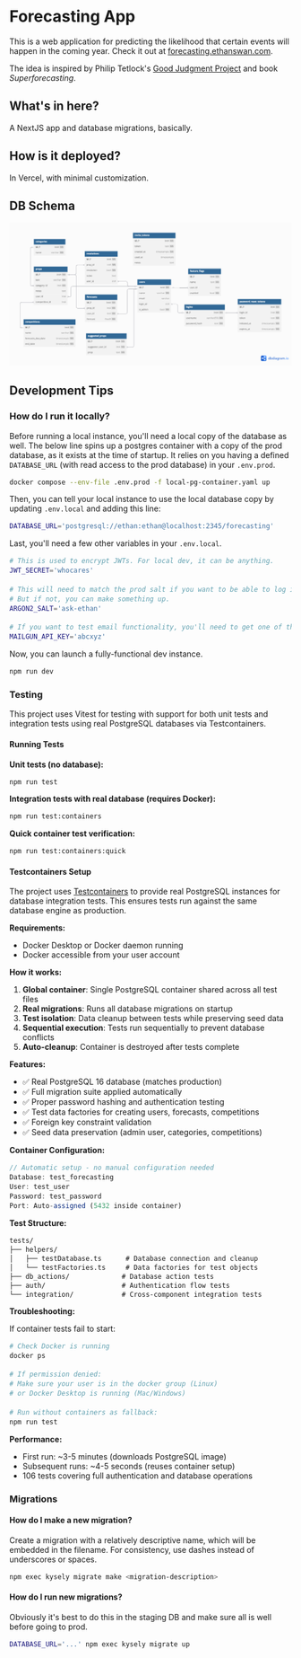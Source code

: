 # Forecasting App

This is a web application for predicting the likelihood that certain events will happen in the coming year.
Check it out at [forecasting.ethanswan.com](https://forecasting.ethanswan.com).

The idea is inspired by Philip Tetlock's [Good Judgment Project](https://en.wikipedia.org/wiki/The_Good_Judgment_Project) and book _Superforecasting_.

## What's in here?

A NextJS app and database migrations, basically.

## How is it deployed?

In Vercel, with minimal customization.

## DB Schema

![Schema Diagram](docs/schema.png)

## Development Tips

### How do I run it locally?

Before running a local instance, you'll need a local copy of the database as well.
The below line spins up a postgres container with a copy of the prod database, as it exists at the time of startup.
It relies on you having a defined `DATABASE_URL` (with read access to the prod database) in your `.env.prod`.

```bash
docker compose --env-file .env.prod -f local-pg-container.yaml up
```

Then, you can tell your local instance to use the local database copy by updating `.env.local` and adding this line:

```bash
DATABASE_URL='postgresql://ethan:ethan@localhost:2345/forecasting'
```

Last, you'll need a few other variables in your `.env.local`.

```bash
# This is used to encrypt JWTs. For local dev, it can be anything.
JWT_SECRET='whocares'

# This will need to match the prod salt if you want to be able to log in as a preexisting user.
# But if not, you can make something up.
ARGON2_SALT='ask-ethan'

# If you want to test email functionality, you'll need to get one of these.
MAILGUN_API_KEY='abcxyz'
```

Now, you can launch a fully-functional dev instance.

```bash
npm run dev
```

### Testing

This project uses Vitest for testing with support for both unit tests and integration tests using real PostgreSQL databases via Testcontainers.

#### Running Tests

**Unit tests (no database):**

```bash
npm run test
```

**Integration tests with real database (requires Docker):**

```bash
npm run test:containers
```

**Quick container test verification:**

```bash
npm run test:containers:quick
```

#### Testcontainers Setup

The project uses [Testcontainers](https://testcontainers.com/) to provide real PostgreSQL instances for database integration tests. This ensures tests run against the same database engine as production.

**Requirements:**

- Docker Desktop or Docker daemon running
- Docker accessible from your user account

**How it works:**

1. **Global container**: Single PostgreSQL container shared across all test files
2. **Real migrations**: Runs all database migrations on startup
3. **Test isolation**: Data cleanup between tests while preserving seed data
4. **Sequential execution**: Tests run sequentially to prevent database conflicts
5. **Auto-cleanup**: Container is destroyed after tests complete

**Features:**

- ✅ Real PostgreSQL 16 database (matches production)
- ✅ Full migration suite applied automatically
- ✅ Proper password hashing and authentication testing
- ✅ Test data factories for creating users, forecasts, competitions
- ✅ Foreign key constraint validation
- ✅ Seed data preservation (admin user, categories, competitions)

**Container Configuration:**

```typescript
// Automatic setup - no manual configuration needed
Database: test_forecasting
User: test_user
Password: test_password
Port: Auto-assigned (5432 inside container)
```

**Test Structure:**

```
tests/
├── helpers/
│   ├── testDatabase.ts      # Database connection and cleanup
│   └── testFactories.ts     # Data factories for test objects
├── db_actions/             # Database action tests
├── auth/                   # Authentication flow tests
└── integration/            # Cross-component integration tests
```

**Troubleshooting:**

If container tests fail to start:

```bash
# Check Docker is running
docker ps

# If permission denied:
# Make sure your user is in the docker group (Linux)
# or Docker Desktop is running (Mac/Windows)

# Run without containers as fallback:
npm run test
```

**Performance:**

- First run: ~3-5 minutes (downloads PostgreSQL image)
- Subsequent runs: ~4-5 seconds (reuses container setup)
- 106 tests covering full authentication and database operations

### Migrations

#### How do I make a new migration?

Create a migration with a relatively descriptive name, which will be embedded in the filename.
For consistency, use dashes instead of underscores or spaces.

```bash
npm exec kysely migrate make <migration-description>
```

#### How do I run new migrations?

Obviously it's best to do this in the staging DB and make sure all is well before going to prod.

```bash
DATABASE_URL='...' npm exec kysely migrate up
```

